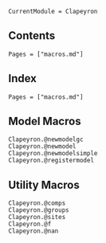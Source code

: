 ```@meta
CurrentModule = Clapeyron
```

## Contents

```@contents
Pages = ["macros.md"]
```

## Index

```@index
Pages = ["macros.md"]
```

## Model Macros
```@docs
Clapeyron.@newmodelgc
Clapeyron.@newmodel
Clapeyron.@newmodelsimple
Clapeyron.@registermodel
```

## Utility Macros
```@docs
Clapeyron.@comps
Clapeyron.@groups
Clapeyron.@sites
Clapeyron.@f
Clapeyron.@nan
```